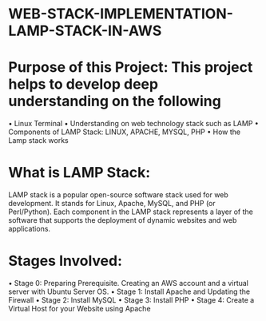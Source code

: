 # WEB-STACK-IMPLEMENTATION-LAMP-STACK-IN-AWS

# Purpose of this Project: This project helps to develop deep understanding on the following
•	Linux Terminal
•	Understanding on web technology stack such as LAMP
•	Components of LAMP Stack: LINUX, APACHE, MYSQL, PHP
•	How the Lamp stack works
# What is LAMP Stack: 
LAMP stack is a popular open-source software stack used for web development. It stands for Linux, Apache, MySQL, and PHP (or Perl/Python). Each component in the LAMP stack represents a layer of the software that supports the deployment of dynamic websites and web applications.
# Stages Involved:
•	Stage 0: Preparing Prerequisite. Creating an AWS account and a virtual server with Ubuntu Server OS.
•	Stage 1: Install Apache and Updating the Firewall
•	Stage 2: Install MySQL
•	Stage 3: Install PHP
•	Stage 4: Create a Virtual Host for your Website using Apache
